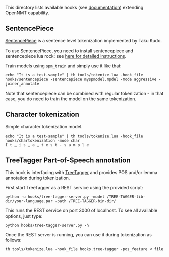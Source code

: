 This directory lists available hooks (see [documentation](http://opennmt.net/OpenNMT/misc/)) extending OpenNMT capability.

## SentencePiece

[SentencePiece](https://github.com/google/sentencepiece) is a sentence level tokenization implemented by Taku Kudo.

To use SentencePiece, you need to install sentencepiece and sentencepiece lua rock: see [here for detailed instructions](https://github.com/OpenNMT/lua-sentencepiece/blob/master/README.md).

Train models using `spm_train` and simply use it like that:

```
echo "It is a test-sample" | th tools/tokenize.lua -hook_file hooks/sentencepiece -sentencepiece myspmodel.mpdel -mode aggressive -joiner_annotate
```

Note that sentencepiece can be combined with regular tokenization - in that case, you do need to train the model on the same tokenization.

## Character tokenization

Simple character tokenization model.

```
echo "It is a test-sample" | th tools/tokenize.lua -hook_file hooks/chartokenization -mode char
I t ▁ i s ▁ a ▁ t e s t - s a m p l e
```

## TreeTagger Part-of-Speech annotation

This hook is interfacing with [TreeTagger](http://www.cis.uni-muenchen.de/~schmid/tools/TreeTagger/) and provides POS and/or lemma annotation during tokenization.

First start TreeTagger as a REST service using the provided script:

```
python -u hooks/tree-tagger-server.py -model /TREE-TAGGER-lib-dir/your-language.par -path /TREE-TAGGER-bin-dir/
```

This runs the REST service on port 3000 of localhost.
To see all available options, just type:
```
python hooks/tree-tagger-server.py -h
```

Once the REST server is running, you can use it during tokenization as follows:

```
th tools/tokenize.lua -hook_file hooks.tree-tagger -pos_feature < file
``` 
